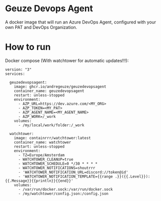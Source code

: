 # Geuze Devops Agent
A docker image that will run an Azure DevOps Agent, configured with your own PAT and DevOps Organization.

# How to run
Docker compose (With watchtower for automatic updates!!!):
```
version: "3"
services:

  geuzedevopsagent:
    image: ghcr.io/andregeuze/geuzedevopsagent
    container_name: geuzedevopsagent
    restart: unless-stopped
    environment:
      - AZP_URL=https://dev.azure.com/<MY_ORG>
      - AZP_TOKEN=<MY_PAT>
      - AZP_AGENT_NAME=<MY_AGENT_NAME>
      - AZP_WORK=/_work
    volumes:
      - /my/local/work/folder:/_work

  watchtower:
    image: containrrr/watchtower:latest
    container_name: watchtower
    restart: unless-stopped
    environment:
      - TZ=Europe/Amsterdam
      - WATCHTOWER_CLEANUP=true
      - WATCHTOWER_SCHEDULE=0 */30 * * * *
      - WATCHTOWER_NOTIFICATIONS=shoutrrr
      - 'WATCHTOWER_NOTIFICATION_URL=discord://token@id'
      - 'WATCHTOWER_NOTIFICATION_TEMPLATE={{range .}}({{.Level}}): {{.Message}}{{println}}{{end}}'
    volumes:
      - /var/run/docker.sock:/var/run/docker.sock
      - /my/watchtower/config.json:/config.json
```